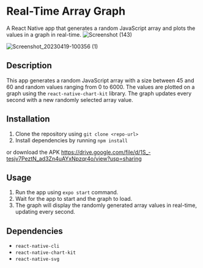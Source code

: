 # Real-Time Array Graph

A React Native app that generates a random JavaScript array and plots the values in a graph in real-time.
![Screenshot (143)](https://user-images.githubusercontent.com/87845234/234735645-9c2abbb1-98b8-4bf5-9401-3aacdec7d660.png)

![Screenshot_20230419-100356 (1)](https://user-images.githubusercontent.com/87845234/233698329-6e173288-7dfa-46a9-8cd6-49164193e6be.png)

## Description

This app generates a random JavaScript array with a size between 45 and 60 and random values ranging from 0 to 6000. The values are plotted on a graph using the `react-native-chart-kit` library. The graph updates every second with a new randomly selected array value.

## Installation

1. Clone the repository using `git clone <repo-url>`
2. Install dependencies by running `npm install`

or download the APK 
https://drive.google.com/file/d/1S_-tesjv7PeztN_ad3Zn4uAYxNpzqr4o/view?usp=sharing

## Usage

1. Run the app using `expo start` command.
2. Wait for the app to start and the graph to load.
3. The graph will display the randomly generated array values in real-time, updating every second.

## Dependencies

- `react-native-cli`
- `react-native-chart-kit`
- `react-native-svg`
